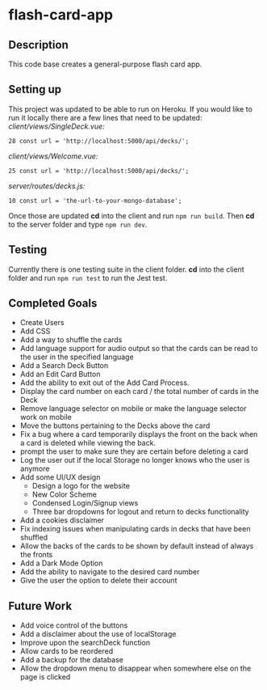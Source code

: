 # flash-card-app

## Description  
This code base creates a general-purpose flash card app.

## Setting up  
This project was updated to be able to run on Heroku. If you would like to run it locally there are a few lines that need to be updated:  
*client/views/SingleDeck.vue:*
```
28 const url = 'http://localhost:5000/api/decks/';
```
*client/views/Welcome.vue:*
```
25 const url = 'http://localhost:5000/api/decks/';
```
*server/routes/decks.js:*
```
10 const url = 'the-url-to-your-mongo-database';
```
Once those are updated **cd** into the client and run `npm run build`. Then **cd** to the server folder and type `npm run dev`.

## Testing  
Currently there is one testing suite in the client folder. **cd** into the client folder and run `npm run test` to run the Jest test.

## Completed Goals
 - Create Users  
 - Add CSS  
 - Add a way to shuffle the cards 
 - Add language support for audio output so that the cards can be read to the user in the specified language
 - Add a Search Deck Button
 - Add an Edit Card Button
 - Add the ability to exit out of the Add Card Process.
 - Display the card number on each card / the total number of cards in the Deck
 - Remove language selector on mobile or make the language selector work on mobile
 - Move the buttons pertaining to the Decks above the card 
 - Fix a bug where a card temporarily displays the front on the back when a card is deleted while viewing the back.
 - prompt the user to make sure they are certain before deleting a card
 - Log the user out if the local Storage no longer knows who the user is anymore
 - Add some UI/UX design
   - Design a logo for the website
   - New Color Scheme
   - Condensed Login/Signup views
   - Three bar dropdowns for logout and return to decks functionality
 - Add a cookies disclaimer
 - Fix indexing issues when manipulating cards in decks that have been shuffled
 - Allow the backs of the cards to be shown by default instead of always the fronts
 - Add a Dark Mode Option
 - Add the ability to navigate to the desired card number
 - Give the user the option to delete their account

## Future Work    
 - Add voice control of the buttons
 - Add a disclaimer about the use of localStorage
 - Improve upon the searchDeck function
 - Allow cards to be reordered
 - Add a backup for the database
 - Allow the dropdown menu to disappear when somewhere else on the page is clicked
